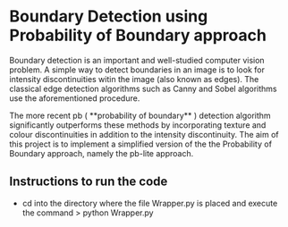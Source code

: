# Boundary Detection using Probability of Boundary approach
<p>Boundary detection is an important and well-studied computer vision problem. A simple way to detect boundaries in an image is to look for intensity discontinuities witin the image (also known as edges). The classical edge detection algorithms such as Canny and Sobel algorithms use the aforementioned procedure.</p> 
<p>The more recent pb ( **probability of boundary** ) detection algorithm significantly outperforms these methods by incorporating texture and colour discontinuities in addition to the intensity discontinuity. The aim of this project is to implement a simplified version of the the Probability of Boundary approach, namely the pb-lite approach.</p>

## Instructions to run the code
- cd into the directory where the file Wrapper.py is placed and execute the command > python Wrapper.py
